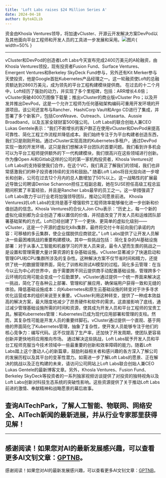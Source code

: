 ```yaml
---
title: 'Loft Labs raises $24 Million Series A'
date: 2024-04-18
author: ByteAILib
---
```


资金由Khosla Ventures领导，将加速vCluster、开源云开发解决方案DevPod以及其他面向平台工程师和开发人员的工具进一步发展和采用。![图片](https://ai-techpark.com/wp-content/uploads/2020/06/Buyer-Guide-500x281-1.jpg){ width=50% }

---

vCluster和DevPod的创造者Loft Labs今天宣布完成2400万美元的A轮融资，由Khosla Ventures领投，现有投资者Fusion Fund、Surface Ventures、Emergent Ventures和Berkeley SkyDeck Fund参与，另外还有Kit Merker参与天使投资，他是Google首批Kubernetes产品经理之一。这一轮融资使Loft的总融资额达到2860万美元，成为领先的平台工程构建模块提供商。
在过去的十二个月中，Loft经历了强劲的动力，并实现了多个里程碑，包括：ARR增长4.6倍；vCluster突破4000万图像下载量；推出vCluster的商业版vCluster Pro；以及开发并推出DevPod，这是一个允许工程师为任何基础架构编码可重用开发环境的开源项目。该公司还宣布与Rancher、HashiCorp Vault和Argo CD进行了集成，并签署了多个新客户，包括CoreWeave、Outreach、Lintasarta、Aussie Broadband，以及五家全球财富500强公司。
Loft Labs的联合创始人兼CEO Lukas Gentele表示：“我们不断增长的客户群正在使用vCluster和DevPod来提高可靠性、简化工程工作流程并降低成本。我们始终专注于为平台构建者创造东西，我们只是刚刚开始。通过vCluster实现高效的Kubernetes多租户，通过DevPod实现一致的开发环境，这只是我们想解决平台团队的首要问题。我们看到许多机会可以为平台工程师提供额外的下一代构建模块，我们很高兴在这些领域进行创新。作为像Open AI和Gitlab这样的公司的第一家机构投资者，Khosla Ventures对Loft Labs的支持驱使我们合作，在这个VC，我们真正了解我们的领域，我们也非常感激我们的种子投资者持续的支持和鼓励。”
随着Loft Labs将目光投向进一步增长和创新，公司在过去12个月内的总人数增加了50%以上。这一战略性的扩展最近导致公司聘请Denise Schannon担任工程副总裁，她在SUSE担任高级工程总监期间积累了丰富经验，并且是Rancher Labs最早的员工之一。这一举措强调了Loft Labs致力于以行业老将加强领导团队，推动公司愿景前进。
Khosla Ventures对Loft Labs的支持是基于增强软件工程师效率能够催化进一步创新和价值创造的信念。Khosla Ventures的合伙人Jon Chu表示：“历史上，每一个新的虚拟化级别都为企业创造了难以置信的价值，并彻底改变了开发人员和运维团队部署基础架构的方式。Loft已经创建了下一个更快、更简单的虚拟化级别——vCluster，这是一个开源的虚拟化k8s集群，最终将交付十年前向我们承诺的内容：可移植的多云集群，使企业摆脱供应商锁定。”
Loft Labs提供了让开发人员解决一些最困难挑战的重要构建模块。其中一些挑战包括：
简化复杂的AI基础设施部署：对于从事人工智能和机器学习的开发人员来说，最令人望而生畏的挑战之一是设置和管理需要大量计算资源的复杂基础设施。vCluster显著减少了快速启动和管理GPU和CPU集群所涉及的复杂性。这种解决方案不仅节省时间和精力，还提供了统一的数据管理界面，简化了训练和测试AI模型的过程。简化多云管理：在当今以云为中心的世界中，由于需要跨不同云提供商手动配置基础设施，管理跨多个云环境的应用可能会变成一个后勤噩梦。vCluster通过提供一个统一界面来解决这一挑战，简化了在各种云上部署、管理和扩展应用，确保端用户获得一致和无缝的体验。降低基础设施成本：向Kubernetes和原生云基础设施的转变对于许多寻求优化运营成本的组织来说至关重要。vCluster利用这种转变，提供了一种成本效益高的解决方案，最大限度地减少了昂贵硬件和软件的需求。这直接影响了底线，通过减少管理基础设施所需的时间和资源，使其成为开发人员和平台工程师的宝贵工具。解密Kubernetes管理：Kubernetes已成为现代应用部署和管理的支柱。然而，其复杂性可能是开发人员的重要绊脚石。vCluster通过提供一个直观、基于网络的界面简化了Kubernetes管理，抽象了复杂性，使开发人员能够专注于他们的核心竞争力：编写代码。这不仅提高了生产率，还加快了开发周期，使团队更容易创新并更快地将应用推向市场。
通过解决这些挑战，Loft Labs赋予开发人员和平台工程师克服当今技术领域中一些最重要的创新和效率障碍的能力。随着Loft Labs踏上这个激动人心的新篇章，鼓励利益相关者和感兴趣的各方深入了解公司的发展历程以及其平台的变革性潜力。如需进一步了解Loft Labs的愿景、正在解决的挑战以及正在构建的未来，请访问公司网站上Loft Labs联合创始人兼CEO Lukas Gentele的最新博客文章。另外，Khosla Ventures、Fusion Fund、Berkeley SkyDeck等投资者的一系列独家视频访谈提供了对投资的独特视角以及Loft Labs创新对科技生态系统的突破性影响。这些资源提供了关于推动Loft Labs前进的激情、奉献精神和战略愿景的幕后故事。

查询AITechPark，了解人工智能、物联网、网络安全、AITech新闻的最新进展，并从行业专家那里获得见解！
---

---
感谢阅读！如果您对AI的最新发展感兴趣，可以查看更多AI文钊文章：[GPTNB](https://gptnb.com)。
---
感谢阅读！如果您对AI的最新发展感兴趣，可以查看更多AI文钊文章：[GPTNB](https://gptnb.com)。